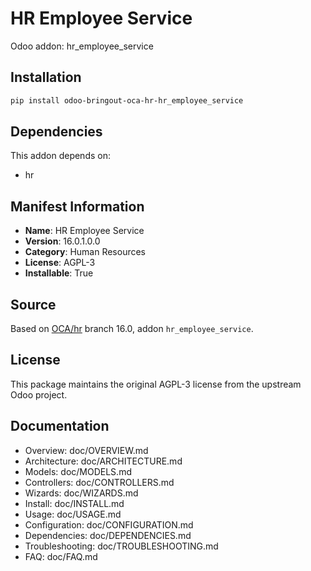 # HR Employee Service

Odoo addon: hr_employee_service

## Installation

```bash
pip install odoo-bringout-oca-hr-hr_employee_service
```

## Dependencies

This addon depends on:
- hr

## Manifest Information

- **Name**: HR Employee Service
- **Version**: 16.0.1.0.0
- **Category**: Human Resources
- **License**: AGPL-3
- **Installable**: True

## Source

Based on [OCA/hr](https://github.com/OCA/hr) branch 16.0, addon `hr_employee_service`.

## License

This package maintains the original AGPL-3 license from the upstream Odoo project.

## Documentation

- Overview: doc/OVERVIEW.md
- Architecture: doc/ARCHITECTURE.md
- Models: doc/MODELS.md
- Controllers: doc/CONTROLLERS.md
- Wizards: doc/WIZARDS.md
- Install: doc/INSTALL.md
- Usage: doc/USAGE.md
- Configuration: doc/CONFIGURATION.md
- Dependencies: doc/DEPENDENCIES.md
- Troubleshooting: doc/TROUBLESHOOTING.md
- FAQ: doc/FAQ.md
